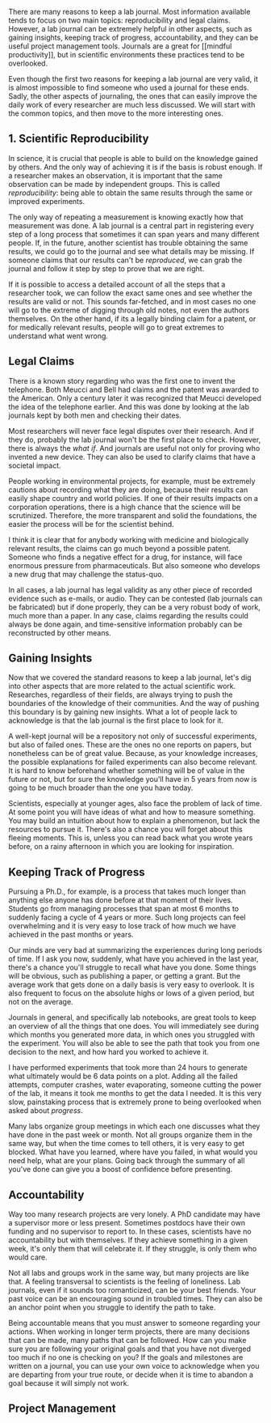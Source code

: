 There are many reasons to keep a lab journal. Most information available tends to focus on two main topics: reproducibility and legal claims. However, a lab journal can be extremely helpful in other aspects, such as gaining insights, keeping track of progress, accountability, and they can be useful project management tools. Journals are a great for [[mindful productivity]], but in scientific environments these practices tend to be overlooked. 

Even though the first two reasons for keeping a lab journal are very valid, it is almost impossible to find someone who used a journal for these ends. Sadly, the other aspects of journaling, the ones that can easily improve the daily work of every researcher are much less discussed. We will start with the common topics, and then move to the more interesting ones.  

## 1. Scientific Reproducibility
In science, it is crucial that people is able to build on the knowledge gained by others. And the only way of achieving it is if the basis is robust enough. If a researcher makes an observation, it is important that the same observation can be made by independent groups. This is called *reproducibility*: being able to obtain the same results through the same or improved experiments. 

The only way of repeating a measurement is knowing exactly how that measurement was done. A lab journal is a central part in registering every step of a long process that sometimes it can span years and many different people. If, in the future, another scientist has trouble obtaining the same results, we could go to the journal and see what details may be missing. If someone claims that our results can't be *reproduced*, we can grab the journal and follow it step by step to prove that we are right. 

If it is possible to access a detailed account of all the steps that a researcher took, we can follow the exact same ones and see whether the results are valid or not. This sounds far-fetched, and in most cases no one will go to the extreme of digging through old notes, not even the authors themselves. On the other hand, if its a legally binding claim for a patent, or for medically relevant results, people will go to great extremes to understand what went wrong. 

## Legal Claims
There is a known story regarding who was the first one to invent the telephone. Both Meucci and Bell had claims and the patent was awarded to the American. Only a century later it was recognized that Meucci developed the idea of the telephone earlier. And this was done by looking at the lab journals kept by both men and checking their dates. 

Most researchers will never face legal disputes over their research. And if they do, probably the lab journal won't be the first place to check. However, there is always the *what if*. And journals are useful not only for proving who invented a new device. They can also be used to clarify claims that have a societal impact. 

People working in environmental projects, for example, must be extremely cautions about recording what they are doing, because their results can easily shape country and world policies. If one of their results impacts on a corporation operations, there is a high chance that the science will be scrutinized. Therefore, the more transparent and solid the foundations, the easier the process will be for the scientist behind. 

I think it is clear that for anybody working with medicine and biologically relevant results, the claims can go much beyond a possible patent. Someone who finds a negative effect for a drug, for instance, will face enormous pressure from pharmaceuticals. But also someone who develops a new drug that may challenge the status-quo. 

In all cases, a lab journal has legal validity as any other piece of recorded evidence such as e-mails, or audio. They can be contested (lab journals can be fabricated) but if done properly, they can be a very robust body of work, much more than a paper. In any case, claims regarding the results could always be done again, and time-sensitive information probably can be reconstructed by other means. 

## Gaining Insights
Now that we covered the standard reasons to keep a lab journal, let's dig into other aspects that are more related to the actual scientific work. Researches, regardless of their fields, are always trying to push the boundaries of the knowledge of their communities. And the way of pushing this boundary is by gaining new insights. What a lot of people lack to acknowledge is that the lab journal is the first place to look for it. 

A well-kept journal will be a repository not only of successful experiments, but also of failed ones. These are the ones no one reports on papers, but nonetheless can be of great value. Because, as your knowledge increases, the possible explanations for failed experiments can also become relevant. It is hard to know beforehand whether something will be of value in the future or not, but for sure the knowledge you'll have in 5 years from now is going to be much broader than the one you have today. 

Scientists, especially at younger ages, also face the problem of lack of time. At some point you will have ideas of what and how to measure something. You may build an intuition about how to explain a phenomenon, but lack the resources to pursue it. There's also a chance you will forget about this fleeing moments. This is, unless you can read back what you wrote years before, on a rainy afternoon in which you are looking for inspiration. 

## Keeping Track of Progress
Pursuing a Ph.D., for example, is a process that takes much longer than anything else anyone has done before at that moment of their lives. Students go from managing processes that span at most 6 months to suddenly facing a cycle of 4 years or more. Such long projects can feel overwhelming and it is very easy to lose track of how much we have achieved in the past months or years. 

Our minds are very bad at summarizing the experiences during long periods of time. If I ask you now, suddenly, what have you achieved in the last year, there's a chance you'll struggle to recall what have you done. Some things will be obvious, such as publishing a paper, or getting a grant. But the average work that gets done on a daily basis is very easy to overlook. It is also frequent to focus on the absolute highs or lows of a given period, but not on the average. 

Journals in general, and specifically lab notebooks, are great tools to keep an overview of all the things that one does. You will immediately see during which months you generated more data, in which ones you struggled with the experiment. You will also be able to see the path that took you from one decision to the next, and how hard you worked to achieve it. 

I have performed experiments that took more than 24 hours to generate what ultimately would be 6 data points on a plot. Adding all the failed attempts, computer crashes, water evaporating, someone cutting the power of the lab, it means it took me months to get the data I needed. It is this very slow, painstaking process that is extremely prone to being overlooked when asked about *progress*. 

Many labs organize group meetings in which each one discusses what they have done in the past week or month. Not all groups organize them in the same way, but when the time comes to tell others, it is very easy to get blocked. What have you learned, where have you failed, in what would you need help, what are your plans. Going back through the summary of all you've done can give you a boost of confidence before presenting. 

## Accountability
Way too many research projects are very lonely. A PhD candidate may have a supervisor more or less present. Sometimes postdocs have their own funding and no supervisor to report to. In these cases, scientists have no accountability but with themselves. If they achieve something in a given week, it's only them that will celebrate it. If they struggle, is only them who would care. 

Not all labs and groups work in the same way, but many projects are like that. A feeling transversal to scientists is the feeling of loneliness. Lab journals, even if it sounds too romanticized, can be your best friends. Your past voice can be an encouraging sound in troubled times. They can also be an anchor point when you struggle to identify the path to take. 

Being accountable means that you must answer to someone regarding your actions. When working in longer term projects, there are many decisions that can be made, many paths that can be followed. How can you make sure you are following your original goals and that you have not diverged too much if no one is checking on you? If the goals and milestones are written on a journal, you can use your own voice to acknowledge when you are departing from your true route, or decide when it is time to abandon a goal because it will simply not work. 

## Project Management

